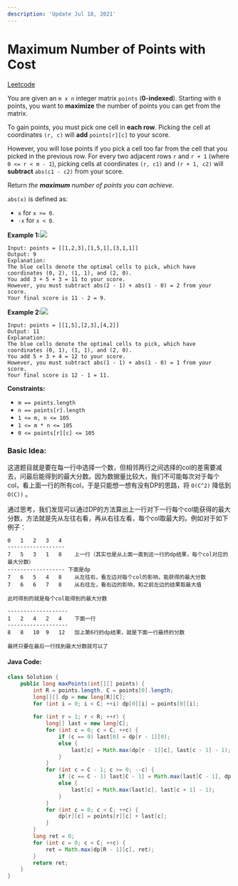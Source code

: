 ```yaml
---
description: 'Update Jul 18, 2021'
---
```


# Maximum Number of Points with Cost

[Leetcode](https://leetcode.com/problems/maximum-number-of-points-with-cost/)

You are given an `m x n` integer matrix `points` \(**0-indexed**\). Starting with `0` points, you want to **maximize** the number of points you can get from the matrix.

To gain points, you must pick one cell in **each row**. Picking the cell at coordinates `(r, c)` will **add** `points[r][c]` to your score.

However, you will lose points if you pick a cell too far from the cell that you picked in the previous row. For every two adjacent rows `r` and `r + 1` \(where `0 <= r < m - 1`\), picking cells at coordinates `(r, c1)` and `(r + 1, c2)` will **subtract** `abs(c1 - c2)` from your score.

Return _the **maximum** number of points you can achieve_.

`abs(x)` is defined as:

* `x` for `x >= 0`.
* `-x` for `x < 0`.

**Example 1:**![](https://assets.leetcode.com/uploads/2021/07/12/screenshot-2021-07-12-at-13-40-26-diagram-drawio-diagrams-net.png)

```text
Input: points = [[1,2,3],[1,5,1],[3,1,1]]
Output: 9
Explanation:
The blue cells denote the optimal cells to pick, which have coordinates (0, 2), (1, 1), and (2, 0).
You add 3 + 5 + 3 = 11 to your score.
However, you must subtract abs(2 - 1) + abs(1 - 0) = 2 from your score.
Your final score is 11 - 2 = 9.
```

**Example 2:**![](https://assets.leetcode.com/uploads/2021/07/12/screenshot-2021-07-12-at-13-42-14-diagram-drawio-diagrams-net.png)

```text
Input: points = [[1,5],[2,3],[4,2]]
Output: 11
Explanation:
The blue cells denote the optimal cells to pick, which have coordinates (0, 1), (1, 1), and (2, 0).
You add 5 + 3 + 4 = 12 to your score.
However, you must subtract abs(1 - 1) + abs(1 - 0) = 1 from your score.
Your final score is 12 - 1 = 11.
```

**Constraints:**

* `m == points.length`
* `n == points[r].length`
* `1 <= m, n <= 105`
* `1 <= m * n <= 105`
* `0 <= points[r][c] <= 105`

### Basic Idea:

这道题目就是要在每一行中选择一个数，但相邻两行之间选择的col的差需要减去，问最后能得到的最大分数。因为数据量比较大，我们不可能每次对于每个col，看上面一行的所有col，于是只能想一想有没有DP的思路，将 `O(C^2)` 降低到 `O(C))` 。

通过思考，我们发现可以通过DP的方法算出上一行对下一行每个col能获得的最大分数，方法就是先从左往右看，再从右往左看，每个col取最大的。例如对于如下例子：

```text
0   1   2   3   4
------------------
7   5   3   1   8    上一行（其实也是从上面一直到这一行的dp结果，每个col对应的最大分数）
------------------ 下面是dp
7   6   5   4   8    从左往右，看左边对每个col的影响，能获得的最大分数
7   6   6   7   8    从右往左，看右边的影响，和之前左边的结果取最大值

此时得到的就是每个col能得到的最大分数

-------------------
1   2   4   2   4    下面一行
-------------------
8   8   10  9   12   加上第6行的dp结果，就是下面一行最终的分数

最终只要在最后一行找到最大分数就可以了
```

#### Java Code:

```java
class Solution {
    public long maxPoints(int[][] points) {
        int R = points.length, C = points[0].length;
        long[][] dp = new long[R][C];
        for (int i = 0; i < C; ++i) dp[0][i] = points[0][i];
        
        for (int r = 1; r < R; ++r) {
            long[] last = new long[C];
            for (int c = 0; c < C; ++c) {
                if (c == 0) last[0] = dp[r - 1][0];
                else {
                    last[c] = Math.max(dp[r - 1][c], last[c - 1] - 1);
                }
            }
            for (int c = C - 1; c >= 0; --c) {
                if (c == C - 1) last[C - 1] = Math.max(last[C - 1], dp[r - 1][C - 1]);
                else {
                    last[c] = Math.max(last[c], last[c + 1] - 1);
                }
            }
            for (int c = 0; c < C; ++c) {
                dp[r][c] = points[r][c] + last[c];
            }
        }
        long ret = 0;
        for (int c = 0; c < C; ++c) {
            ret = Math.max(dp[R - 1][c], ret);
        }
        return ret;
    }
}
```

